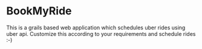 # BookMyRide
This is a grails based web application which schedules uber rides using uber api.
Customize this according to your requirements and schedule rides :-)
